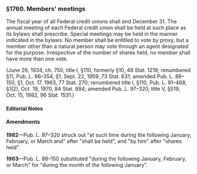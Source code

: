 ### §1760. Members' meetings ###

The fiscal year of all Federal credit unions shall end December 31. The annual meeting of each Federal credit union shall be held at such place as its bylaws shall prescribe. Special meetings may be held in the manner indicated in the bylaws. No member shall be entitled to vote by proxy, but a member other than a natural person may vote through an agent designated for the purpose. Irrespective of the number of shares held, no member shall have more than one vote.

(June 26, 1934, ch. 750, title I, §110, formerly §10, 48 Stat. 1219; renumbered §11, Pub. L. 86–354, §1, Sept. 22, 1959, 73 Stat. 631; amended Pub. L. 88–150, §1, Oct. 17, 1963, 77 Stat. 270; renumbered title I, §110, Pub. L. 91–468, §1(2), Oct. 19, 1970, 84 Stat. 994; amended Pub. L. 97–320, title V, §519, Oct. 15, 1982, 96 Stat. 1531.)

#### **Editorial Notes** ####

#### Amendments ####

**1982**—Pub. L. 97–320 struck out "at such time during the following January, February, or March and" after "shall be held", and "by him" after "shares held".

**1963**—Pub. L. 88–150 substituted "during the following January, February, or March" for "during the month of the following January".